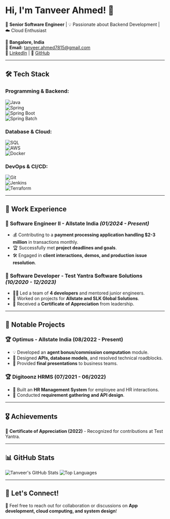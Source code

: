 # Hi, I'm Tanveer Ahmed! 👋

🚀 **Senior Software Engineer** | 💡 Passionate about Backend Development | ☁️ Cloud Enthusiast  

📍 **Bangalore, India**  
📧 **Email:** [tanveer.ahmed7815@gmail.com](mailto:tanveer.ahmed7815@gmail.com)  
🔗 <a href="https://www.linkedin.com/in/tanveer-ahmed7815" target="_blank">LinkedIn</a> | 
🔗 <a href="https://github.com/Tanveer-ahmed7815" target="_blank">GitHub</a>

---

## 🛠️ Tech Stack  

### **Programming & Backend:**  
![Java](https://img.shields.io/badge/Java-007396?style=for-the-badge&logo=java&logoColor=white)  
![Spring](https://img.shields.io/badge/Spring-6DB33F?style=for-the-badge&logo=spring&logoColor=white)  
![Spring Boot](https://img.shields.io/badge/Spring%20Boot-6DB33F?style=for-the-badge&logo=springboot&logoColor=white)  
![Spring Batch](https://img.shields.io/badge/Spring%20Batch-6DB33F?style=for-the-badge&logo=spring&logoColor=white)  

### **Database & Cloud:**  
![SQL](https://img.shields.io/badge/SQL-4169E1?style=for-the-badge&logo=postgresql&logoColor=white)  
![AWS](https://img.shields.io/badge/AWS-232F3E?style=for-the-badge&logo=amazonaws&logoColor=white)  
![Docker](https://img.shields.io/badge/Docker-2496ED?style=for-the-badge&logo=docker&logoColor=white)  

### **DevOps & CI/CD:**  
![Git](https://img.shields.io/badge/Git-F05033?style=for-the-badge&logo=git&logoColor=white)  
![Jenkins](https://img.shields.io/badge/Jenkins-D24939?style=for-the-badge&logo=jenkins&logoColor=white)  
![Terraform](https://img.shields.io/badge/Terraform-623CE4?style=for-the-badge&logo=terraform&logoColor=white)  

---

## 💼 Work Experience  

### 🔹 **Software Engineer II - Allstate India** *(01/2024 - Present)*  
- 💰 Contributing to a **payment processing application handling $2-3 million** in transactions monthly.  
- 🏆 Successfully met **project deadlines and goals**.  
- 🛠️ Engaged in **client interactions, demos, and production issue resolution**.  

### 🔹 **Software Developer - Test Yantra Software Solutions** *(10/2020 - 12/2023)*  
- 👨‍💻 Led a team of **4 developers** and mentored junior engineers.  
- 🚀 Worked on projects for **Allstate and SLK Global Solutions**.  
- 🏅 Received a **Certificate of Appreciation** from leadership.  

---

## 🚀 Notable Projects  

### 🏆 **Optimus - Allstate India (08/2022 - Present)**  
- 💡 Developed an **agent bonus/commission computation** module.  
- 🔧 Designed **APIs, database models**, and resolved technical roadblocks.  
- 🎤 Provided **final presentations** to business teams.  

### 🏆 **Digitoonz HRMS (07/2021 - 06/2022)**  
- 🏢 Built an **HR Management System** for employee and HR interactions.  
- 📌 Conducted **requirement gathering and API design**.  

---

## 🎖️ Achievements  

🏅 **Certificate of Appreciation (2022)** - Recognized for contributions at Test Yantra.  

---

## 📊 GitHub Stats  

![Tanveer's GitHub Stats](https://github-readme-stats.vercel.app/api?username=Tanveer-ahmed7815&show_icons=true&theme=radical&cache_seconds=60)
![Top Languages](https://github-readme-stats.vercel.app/api/top-langs/?username=Tanveer-ahmed7815&layout=compact&theme=radical&cache_seconds=60)

---

## 💬 Let's Connect!  
📩 Feel free to reach out for collaboration or discussions on **App development, cloud computing, and system design**!  
